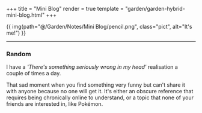 +++
title = "Mini Blog"
render = true
template = "garden/garden-hybrid-mini-blog.html"
+++

 {{ img(path="@/Garden/Notes/Mini Blog/pencil.png", class="pict", alt="It's me!") }}

----

### Random
I have a *'There's something seriously wrong in my head'* realisation a couple of times a day.

That sad moment when you find something very funny but can't share it with anyone because no one will get it. It's either an obscure reference that requires being chronically online to understand, or a topic that none of your friends are interested in, like Pokémon.
 
<!-- ### Watermelons
Maybe the wellow theres
	
Ever

### Hola
This one
-->